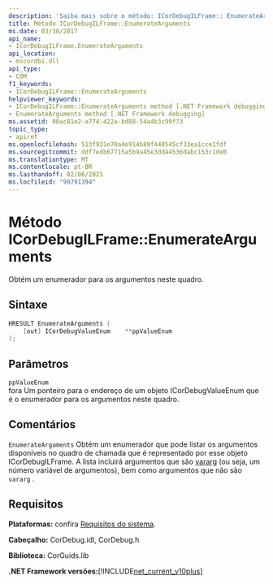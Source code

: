 ```yaml
---
description: 'Saiba mais sobre o método: ICorDebugILFrame:: EnumerateArguments'
title: Método ICorDebugILFrame::EnumerateArguments
ms.date: 03/30/2017
api_name:
- ICorDebugILFrame.EnumerateArguments
api_location:
- mscordbi.dll
api_type:
- COM
f1_keywords:
- ICorDebugILFrame::EnumerateArguments
helpviewer_keywords:
- ICorDebugILFrame::EnumerateArguments method [.NET Framework debugging]
- EnumerateArguments method [.NET Framework debugging]
ms.assetid: 00ac81e2-a774-422a-bd88-54a4b3c99f73
topic_type:
- apiref
ms.openlocfilehash: 513f931e70a4e914b89f440545cf33ea1cce1fdf
ms.sourcegitcommit: ddf7edb67715a5b9a45e3dd44536dabc153c1de0
ms.translationtype: MT
ms.contentlocale: pt-BR
ms.lasthandoff: 02/06/2021
ms.locfileid: "99791394"
---
```

# <a name="icordebugilframeenumeratearguments-method"></a>Método ICorDebugILFrame::EnumerateArguments

Obtém um enumerador para os argumentos neste quadro.  
  
## <a name="syntax"></a>Sintaxe  
  
```cpp  
HRESULT EnumerateArguments (  
    [out] ICorDebugValueEnum    **ppValueEnum  
);  
```  
  
## <a name="parameters"></a>Parâmetros  

 `ppValueEnum`  
 fora Um ponteiro para o endereço de um objeto ICorDebugValueEnum que é o enumerador para os argumentos neste quadro.  
  
## <a name="remarks"></a>Comentários  

 `EnumerateArguments` Obtém um enumerador que pode listar os argumentos disponíveis no quadro de chamada que é representado por esse objeto ICorDebugILFrame. A lista incluirá argumentos que são [vararg](/cpp/windows/vararg) (ou seja, um número variável de argumentos), bem como argumentos que não são `vararg` .  
  
## <a name="requirements"></a>Requisitos  

 **Plataformas:** confira [Requisitos do sistema](../../get-started/system-requirements.md).  
  
 **Cabeçalho:** CorDebug.idl, CorDebug.h  
  
 **Biblioteca:** CorGuids.lib  
  
 **.NET Framework versões:**[!INCLUDE[net_current_v10plus](../../../../includes/net-current-v10plus-md.md)]
